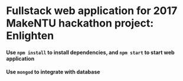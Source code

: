 # Fullstack web application for 2017 MakeNTU hackathon project: Enlighten
#### Use `npm install` to install dependencies, and `npm start` to start web application
#### Use `mongod` to integrate with database